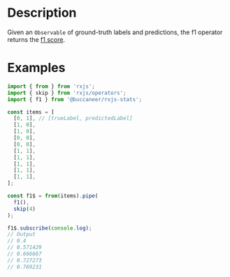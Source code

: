 # Description
Given an `Observable` of ground-truth labels and predictions, the f1 operator returns the [f1 score](https://en.wikipedia.org/wiki/F1_score).

# Examples
```js
import { from } from 'rxjs';
import { skip } from 'rxjs/operators';
import { f1 } from '@buccaneer/rxjs-stats';

const items = [
  [0, 1], // [trueLabel, predictedLabel]
  [1, 0],
  [1, 0],
  [0, 0],
  [0, 0],
  [1, 1],
  [1, 1],
  [1, 1],
  [1, 1],
  [1, 1],
];

const f1$ = from(items).pipe(
  f1(),
  skip(4)
);

f1$.subscribe(console.log);
// Output
// 0.4
// 0.571429
// 0.666667
// 0.727273
// 0.769231
```